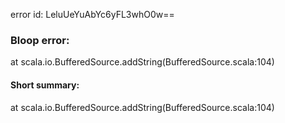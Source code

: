 error id: LeluUeYuAbYc6yFL3whO0w==
### Bloop error:

at scala.io.BufferedSource.addString(BufferedSource.scala:104)
#### Short summary: 

at scala.io.BufferedSource.addString(BufferedSource.scala:104)
